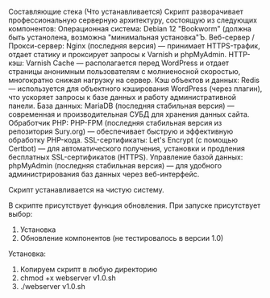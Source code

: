 Составляющие стека (Что устанавливается)
Скрипт разворачивает профессиональную серверную архитектуру, состоящую из следующих компонентов:
Операционная система: Debian 12 "Bookworm" (должна быть устанолена, возможна "минимальная установка"Ъ.
Веб-сервер / Прокси-сервер: Nginx (последняя версия) — принимает HTTPS-трафик, отдает статику и проксирует запросы к Varnish и phpMyAdmin.
HTTP-кэш: Varnish Cache — располагается перед WordPress и отдает страницы анонимным пользователям с молниеносной скоростью, многократно снижая нагрузку на сервер.
Кэш объектов и данных: Redis — используется для объектного кэширования WordPress (через плагин), что ускоряет запросы к базе данных и работу административной панели.
База данных: MariaDB (последняя стабильная версия) — современная и производительная СУБД для хранения данных сайта.
Обработчик PHP: PHP-FPM (последняя стабильная версия из репозитория Sury.org) — обеспечивает быструю и эффективную обработку PHP-кода.
SSL-сертификаты: Let's Encrypt (с помощью Certbot) — для автоматического получения, установки и продления бесплатных SSL-сертификатов (HTTPS).
Управление базой данных: phpMyAdmin (последняя стабильная версия) — для удобного администрирования баз данных через веб-интерфейс.

Cкрипт устанавливается на чистую систему.

В скрипте присутствует функция обновления. 
При запуске присутствует выбор: 
1) Установка
2) Обновление компонентов (не тестировалось в версии 1.0)

Установка:
1) Копируем скрипт в любую директорию 
2) chmod +x webserver v1.0.sh
3) ./webserver v1.0.sh
